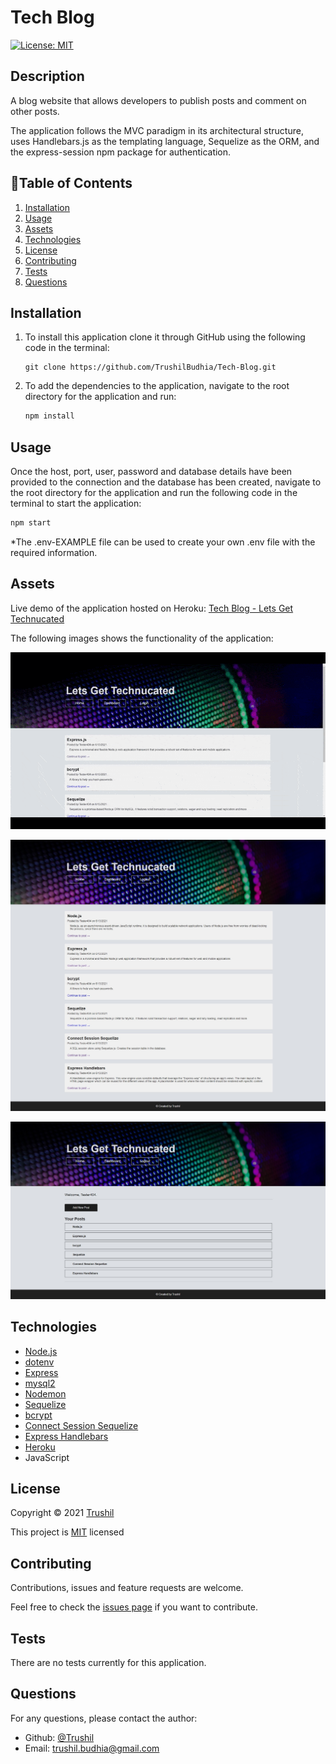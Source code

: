 # Tech Blog

[![License: MIT](https://img.shields.io/badge/License-MIT-brightgreen.svg)](https://opensource.org/licenses/MIT)

## Description

A blog website that allows developers to publish posts and comment on other posts. 

The application follows the MVC paradigm in its architectural structure, uses Handlebars.js as the templating language, Sequelize as the ORM, and the express-session npm package for authentication.

## 📖Table of Contents
1. [Installation](#installation)
2. [Usage](#usage)
3. [Assets](#assets)
4. [Technologies](#Technologies)
5. [License](#license)
6. [Contributing](#contributing)
7. [Tests](#tests)
8. [Questions](#questions)

## Installation
1. To install this application clone it through GitHub using the following code in the terminal: 
    ``` 
    git clone https://github.com/TrushilBudhia/Tech-Blog.git
    ```
2. To add the dependencies to the application, navigate to the root directory for the application and run:
    ```js
    npm install
    ```
    
## Usage
Once the host, port, user, password and database details have been provided to the connection and the database has been created, navigate to the root directory for the application and run the following code in the terminal to start the application:
```js
npm start
```
*The .env-EXAMPLE file can be used to create your own .env file with the required information. 

## Assets
Live demo of the application hosted on Heroku: [Tech Blog - Lets Get Technucated](https://lets-get-technucated.herokuapp.com/)

The following images shows the functionality of the application: 

![Tech Blog animated gif of the applications functionality.](./assets/images/Tech-Blog-Preview.gif)

![Tech Blog screenshot of the homepage.](./assets/images/Tech-Blog-Preview-1.jpg)

![Tech Blog screenshot of the dashboard page.](./assets/images/Tech-Blog-Preview-2.jpg)

## Technologies
- [Node.js](https://nodejs.org/en/docs/)
- [dotenv](https://www.npmjs.com/package/dotenv)
- [Express](https://expressjs.com/)
- [mysql2](https://www.npmjs.com/package/mysql2)
- [Nodemon](https://www.npmjs.com/package/nodemon)
- [Sequelize](https://sequelize.org/v5/index.html)
- [bcrypt](https://www.npmjs.com/package/bcrypt)
- [Connect Session Sequelize](https://www.npmjs.com/package/connect-session-sequelize)
- [Express Handlebars](https://www.npmjs.com/package/express-handlebars)
- [Heroku](https://www.heroku.com/)
- JavaScript

## License
Copyright © 2021 [Trushil](https://github.com/TrushilBudhia)

This project is [MIT](./LICENSE) licensed

## Contributing
Contributions, issues and feature requests are welcome.

Feel free to check the [issues page](https://github.com/TrushilBudhia/Tech-Blog/issues) if you want to contribute.

## Tests
There are no tests currently for this application.

## Questions
For any questions, please contact the author:

- Github: [@Trushil](https://github.com/TrushilBudhia)
- Email: trushil.budhia@gmail.com

